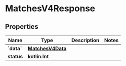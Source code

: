 
# MatchesV4Response

## Properties
| Name | Type | Description | Notes |
| ------------ | ------------- | ------------- | ------------- |
| **&#x60;data&#x60;** | [**MatchesV4Data**](MatchesV4Data.md) |  |  |
| **status** | **kotlin.Int** |  |  |




